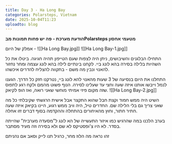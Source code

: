 ```yaml
---
title: Day 3 - Ha Long Bay
categories: Polarsteps, Vietnam
date: 2025-10-04T11:23
uploadto: blog
---
```

**הודעת מערכת - פה יש פחות תמונות מבPolarsteps מטעמי אחסון**

אמלק של היום -
![[Ha Long Bay.jpg]]
![[Ha Long Bay-1.jpg]]

התחילו הבלגנים והשיבושים, ניתן היה לצפות שעם הטייפון תהיה חגיגה. ביטלו את כל השהיות בלילה בסירה בהא לונג ביי. לקחנו בינתיים לילה בהא לונג עצמה ומחר נחזור להאנוי ונבין מה משם - בתקווה להצליח להדרים איכשהו.

התחלנו את היום בנסיעה של 3 שעות מהאנוי להא לונג ביי, נטרקנו חזק כל הדרך. הגענו לנמל וייבשו אותנו איזה שעה וחצי עד שעלינו לסירה. הנוף פשוט מהמם ולקח רגע לתפוס שזה מקום פיזי אמיתי מוחשי שאני רואה, ואז הופ לקיאק.
![[Ha Long Bay-2.jpg]]

השיט היה ממש חמוד וקצת חבל שהוא התקצר אבל אישית הרגשתי שקיבלתי כל מה שאני צריך גם בלי הלילה שם. החדרים טיל, היה וויב ממש רגוע, היינו בקיאק איזה שעה חתיר חתור, וחוץ מהאיחורים בהתחלה וההקדמה בסוף דברים זזו אחלה.

בערב הלכנו במה שהרגיש כמו איזור התעשייה של הא לונג ל"מסעדה מערבית" שהייתה בסדר. לא היו צ'ופסטיקס לא שם ולא בסירה וזה מעיד מסתבר.

זהו נראה מה הלוז מחר, כרגיל תנו לייק וסאב אם נהניתם